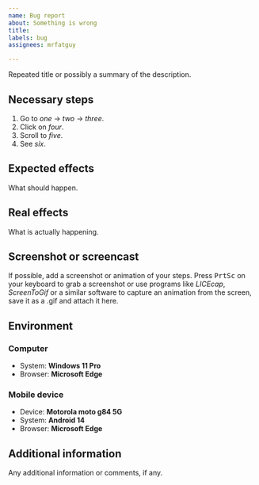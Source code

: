 ```yaml
---
name: Bug report
about: Something is wrong
title: 
labels: bug
assignees: mrfatguy

---
```


Repeated title or possibly a summary of the description.

## Necessary steps

1. Go to _one_ → _two_ → _three_.
2. Click on _four_.
3. Scroll to _five_.
4. See _six_.

## Expected effects

What should happen.

## Real effects

What is actually happening.

## Screenshot or screencast

If possible, add a screenshot or animation of your steps. Press <kbd>PrtSc</kbd> on your keyboard to grab a screenshot or use programs like _LICEcap_, _ScreenToGif_ or a similar software to capture an animation from the screen, save it as a .gif and attach it here.

## Environment

### Computer

- System: **Windows 11 Pro**
- Browser: **Microsoft Edge**

### Mobile device

- Device: **Motorola moto g84 5G**
- System: **Android 14**
- Browser: **Microsoft Edge**

## Additional information

Any additional information or comments, if any.

